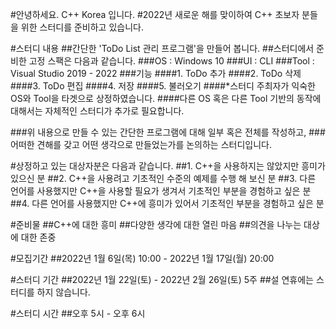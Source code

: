 #안녕하세요. C++ Korea 입니다.
#2022년 새로운 해를 맞이하여 C++ 초보자 분들을 위한 스터디를 준비하고 있습니다.

#스터디 내용
##간단한 'ToDo List 관리 프로그램'을 만들어 봅니다.
##스터디에서 준비한 고정 스팩은 다음과 같습니다.
###OS : Windows 10
###UI : CLI
###Tool : Visual Studio 2019 - 2022
###기능
####1. ToDo 추가
####2. ToDo 삭제
####3. ToDo 편집
####4. 저장
####5. 불러오기
####*스터디 주최자가 익숙한 OS와 Tool을 타겟으로 상정하였습니다.
####다른 OS 혹은 다른 Tool 기반의 동작에 대해서는 자체적인 스터디가 추가로 필요합니다.

###위 내용으로 만들 수 있는 간단한 프로그램에 대해 일부 혹은 전체를 작성하고,
###어떠한 견해를 갖고 어떤 생각으로 만들었는가를 논의하는 스터디입니다.
    
#상정하고 있는 대상자분은 다음과 같습니다.
##1. C++을 사용하지는 않았지만 흥미가 있으신 분
##2. C++을 사용려고 기초적인 수준의 예제를 수행 해 보신 분
##3. 다른 언어를 사용했지만 C++을 사용할 필요가 생겨서 기초적인 부분을 경험하고 싶은 분
##4. 다른 언어를 사용했지만 C++에 흥미가 있어서 기초적인 부분을 경험하고 싶은 분

#준비물
##C++에 대한 흥미
##다양한 생각에 대한 열린 마음
##의견을 나누는 대상에 대한 존중

#모집기간
##2022년 1월 6일(목) 10:00 - 2022년 1월 17일(월) 20:00

#스터디 기간
##2022년 1월 22일(토) - 2022년 2월 26일(토) 5주
##설 연휴에는 스터디를 하지 않습니다.

#스터디 시간
##오후 5시 - 오후 6시
